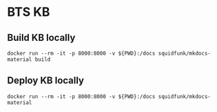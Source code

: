 # BTS KB

## Build KB locally
```
docker run --rm -it -p 8000:8000 -v ${PWD}:/docs squidfunk/mkdocs-material build
```

## Deploy KB locally
```
docker run --rm -it -p 8000:8000 -v ${PWD}:/docs squidfunk/mkdocs-material
```
